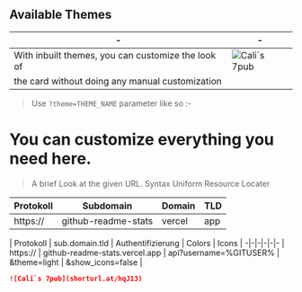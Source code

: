 <!-- DO NOT EDIT THIS FILE DIRECTLY -->

## Available Themes


|-|-|
-|-
| With inbuilt themes, you can customize the look of | ![Cali`s 7pub](shorturl.at/oxJPR) |
| the card without doing any manual customization | |

> Use `?theme=THEME_NAME` parameter like so :-


# You can customize everything you need here.

> A brief Look at the given URL. Syntax Uniform Resource Locater

| Protokoll | Subdomain           | Domain | TLD |
|-|-|-|-|
| https://  | github-readme-stats | vercel | app |


| Protokoll | sub.domain.tld | Authentifizierung | Colors | Icons |
-|-|-|-|-|-
| https:// | github-readme-stats.vercel.app | api?username=%GITUSER% | &theme=light | &show_icons=false |


```md
![Cali`s 7pub](shorturl.at/hqJ13)
```

